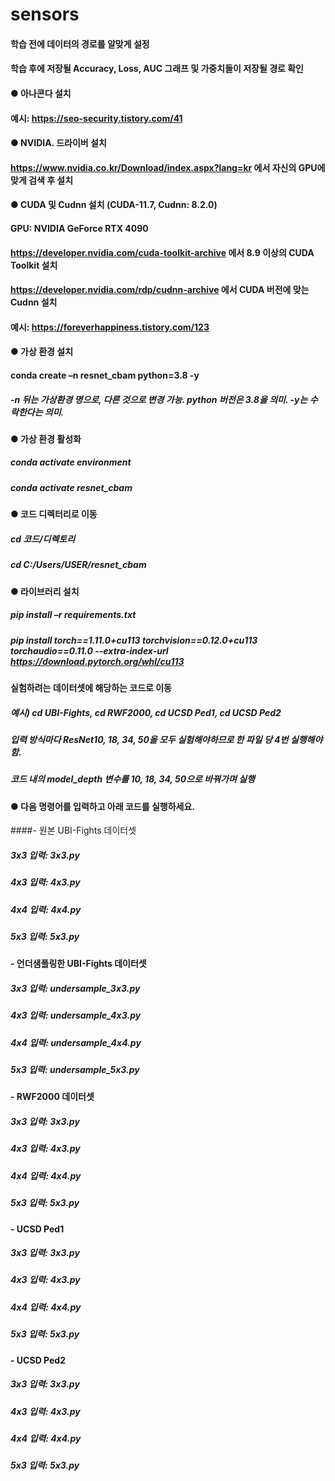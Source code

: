 # sensors

#### 학습 전에 데이터의 경로를 알맞게 설정
#### 학습 후에 저장될 Accuracy, Loss, AUC 그래프 및 가중치들이 저장될 경로 확인

#### ● 아나콘다 설치
#### 예시: https://seo-security.tistory.com/41 

#### ● NVIDIA. 드라이버 설치
#### https://www.nvidia.co.kr/Download/index.aspx?lang=kr 에서 자신의 GPU에 맞게 검색 후 설치

#### ● CUDA 및 Cudnn 설치 (CUDA-11.7, Cudnn: 8.2.0)
#### GPU: NVIDIA GeForce RTX 4090
#### https://developer.nvidia.com/cuda-toolkit-archive 에서 8.9 이상의 CUDA Toolkit 설치
#### https://developer.nvidia.com/rdp/cudnn-archive 에서 CUDA 버전에 맞는 Cudnn 설치
#### 예시: https://foreverhappiness.tistory.com/123  

#### ● 가상 환경 설치
#### conda create –n resnet_cbam python=3.8 -y
##### -n 뒤는 가상환경 명으로, 다른 것으로 변경 가능. python 버전은 3.8을 의미. -y는 수락한다는 의미.

#### ● 가상 환경 활성화
##### conda activate environment
##### conda activate resnet_cbam

#### ● 코드 디렉터리로 이동
##### cd 코드/디렉토리
##### cd C:/Users/USER/resnet_cbam

#### ● 라이브러리 설치
##### pip install –r requirements.txt
##### pip install torch==1.11.0+cu113 torchvision==0.12.0+cu113 torchaudio==0.11.0 --extra-index-url https://download.pytorch.org/whl/cu113

#### 실험하려는 데이터셋에 해당하는 코드로 이동
##### 예시) cd UBI-Fights, cd RWF2000, cd UCSD Ped1, cd UCSD Ped2

##### 입력 방식마다 ResNet10, 18, 34, 50을 모두 실험해야하므로 한 파일 당 4번 실행해야함.
##### 코드 내의 model_depth 변수를 10, 18, 34, 50으로 바꿔가며 실행

#### ● 다음 명령어를 입력하고 아래 코드를 실행하세요.
####- 원본 UBI-Fights 데이터셋
##### 3x3 입력: 3x3.py
##### 4x3 입력: 4x3.py
##### 4x4 입력: 4x4.py
##### 5x3 입력: 5x3.py

#### - 언더샘플링한 UBI-Fights 데이터셋
##### 3x3 입력: undersample_3x3.py
##### 4x3 입력: undersample_4x3.py
##### 4x4 입력: undersample_4x4.py
##### 5x3 입력: undersample_5x3.py

#### - RWF2000 데이터셋
##### 3x3 입력: 3x3.py
##### 4x3 입력: 4x3.py
##### 4x4 입력: 4x4.py
##### 5x3 입력: 5x3.py

#### - UCSD Ped1
##### 3x3 입력: 3x3.py
##### 4x3 입력: 4x3.py
##### 4x4 입력: 4x4.py
##### 5x3 입력: 5x3.py

#### - UCSD Ped2
##### 3x3 입력: 3x3.py
##### 4x3 입력: 4x3.py
##### 4x4 입력: 4x4.py
##### 5x3 입력: 5x3.py
